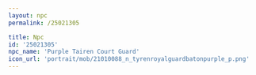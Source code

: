 ```yaml
---
layout: npc
permalink: /25021305

title: Npc
id: '25021305'
npc_name: 'Purple Tairen Court Guard'
icon_url: 'portrait/mob/21010088_n_tyrenroyalguardbatonpurple_p.png'
---
```


